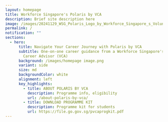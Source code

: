 ```yaml
---
layout: homepage
title: Workforce Singapore's Polaris by VCA
description: Brief site description here
image: /images/20241129_WSG_Polaris_Logo_by_Workforce_Singapore_s_Volunteer_Career_Advisors_FA_path.jpg
permalink: /
notification: ""
sections:
  - hero:
      title: Navigate Your Career Journey with Polaris by VCA
      subtitle: One-on-one career guidance from a Workforce Singapore's Volunteer
        Career Advisor (VCA)
      background: /images/homepage image.png
      variant: side
      size: md
      backgroundColor: white
      alignment: left
      key_highlights:
        - title: ABOUT POLARIS BY VCA
          description: Programme info, eligibility
          url: /about-polaris-by-vca/
        - title: DOWNLOAD PROGRAMME KIT
          description: Programme kit for students
          url: https://file.go.gov.sg/pvcaprogkit.pdf
---
```

